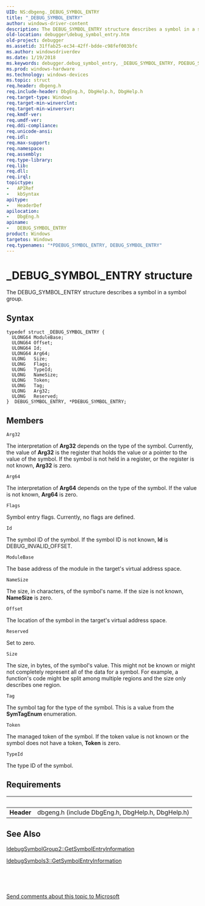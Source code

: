 ```yaml
---
UID: NS:dbgeng._DEBUG_SYMBOL_ENTRY
title: "_DEBUG_SYMBOL_ENTRY"
author: windows-driver-content
description: The DEBUG_SYMBOL_ENTRY structure describes a symbol in a symbol group.
old-location: debugger\debug_symbol_entry.htm
old-project: debugger
ms.assetid: 31ffab25-ec34-42ff-bdde-c98fef003bfc
ms.author: windowsdriverdev
ms.date: 1/19/2018
ms.keywords: debugger.debug_symbol_entry, _DEBUG_SYMBOL_ENTRY, PDEBUG_SYMBOL_ENTRY structure pointer [Windows Debugging], Structures_5673550e-274a-429f-9a31-88e401bca68e.xml, dbgeng/PDEBUG_SYMBOL_ENTRY, dbgeng/DEBUG_SYMBOL_ENTRY, DEBUG_SYMBOL_ENTRY structure [Windows Debugging], PDEBUG_SYMBOL_ENTRY, *PDEBUG_SYMBOL_ENTRY, DEBUG_SYMBOL_ENTRY
ms.prod: windows-hardware
ms.technology: windows-devices
ms.topic: struct
req.header: dbgeng.h
req.include-header: DbgEng.h, DbgHelp.h, DbgHelp.h
req.target-type: Windows
req.target-min-winverclnt: 
req.target-min-winversvr: 
req.kmdf-ver: 
req.umdf-ver: 
req.ddi-compliance: 
req.unicode-ansi: 
req.idl: 
req.max-support: 
req.namespace: 
req.assembly: 
req.type-library: 
req.lib: 
req.dll: 
req.irql: 
topictype:
-	APIRef
-	kbSyntax
apitype:
-	HeaderDef
apilocation:
-	DbgEng.h
apiname:
-	DEBUG_SYMBOL_ENTRY
product: Windows
targetos: Windows
req.typenames: "*PDEBUG_SYMBOL_ENTRY, DEBUG_SYMBOL_ENTRY"
---
```


# _DEBUG_SYMBOL_ENTRY structure
The DEBUG_SYMBOL_ENTRY structure describes a symbol in a symbol group.

## Syntax
````
typedef struct _DEBUG_SYMBOL_ENTRY {
  ULONG64 ModuleBase;
  ULONG64 Offset;
  ULONG64 Id;
  ULONG64 Arg64;
  ULONG   Size;
  ULONG   Flags;
  ULONG   TypeId;
  ULONG   NameSize;
  ULONG   Token;
  ULONG   Tag;
  ULONG   Arg32;
  ULONG   Reserved;
}  DEBUG_SYMBOL_ENTRY, *PDEBUG_SYMBOL_ENTRY;
````

## Members


`Arg32`

The interpretation of <b>Arg32</b> depends on the type of the symbol.  Currently, the value of <b>Arg32</b> is the register that holds the value or a pointer to the value of the symbol. If the symbol is not held in a register, or the register is not known, <b>Arg32</b> is zero.

`Arg64`

The interpretation of <b>Arg64</b> depends on the type of the symbol.  If the value is not known, <b>Arg64</b> is zero.

`Flags`

Symbol entry flags.  Currently, no flags are defined.

`Id`

The symbol ID of the symbol.  If the symbol ID is not known, <b>Id</b> is DEBUG_INVALID_OFFSET.

`ModuleBase`

The base address of the module in the target's virtual address space.

`NameSize`

The size, in characters, of the symbol's name.  If the size is not known, <b>NameSize</b> is zero.

`Offset`

The location of the symbol in the target's virtual address space.

`Reserved`

Set to zero.

`Size`

The size, in bytes, of the symbol's value.  This might not be known or might not completely represent all of the data for a symbol.  For example, a function's code might be split among multiple regions and the size only describes one region.

`Tag`

The symbol tag for the type of the symbol.  This is a value from the <b>SymTagEnum</b> enumeration.

`Token`

The managed token of the symbol.  If the token value is not known or the symbol does not have a token, <b>Token</b> is zero.

`TypeId`

The type ID of the symbol.


## Requirements
| &nbsp; | &nbsp; |
| ---- |:---- |
| **Header** | dbgeng.h (include DbgEng.h, DbgHelp.h, DbgHelp.h) |

## See Also

<a href="https://msdn.microsoft.com/ee8ea970-04ee-4bf5-9e81-7d5baf0eac0d">IdebugSymbolGroup2::GetSymbolEntryInformation</a>

<a href="https://msdn.microsoft.com/02fe418f-1793-4585-9891-1274a4ddba74">IdebugSymbols3::GetSymbolEntryInformation</a>

 

 

<a href="mailto:wsddocfb@microsoft.com?subject=Documentation%20feedback [debugger\debugger]:%20DEBUG_SYMBOL_ENTRY structure%20 RELEASE:%20(1/19/2018)&amp;body=%0A%0APRIVACY STATEMENT%0A%0AWe use your feedback to improve the documentation. We don't use your email address for any other purpose, and we'll remove your email address from our system after the issue that you're reporting is fixed. While we're working to fix this issue, we might send you an email message to ask for more info. Later, we might also send you an email message to let you know that we've addressed your feedback.%0A%0AFor more info about Microsoft's privacy policy, see http://privacy.microsoft.com/en-us/default.aspx." title="Send comments about this topic to Microsoft">Send comments about this topic to Microsoft</a>
